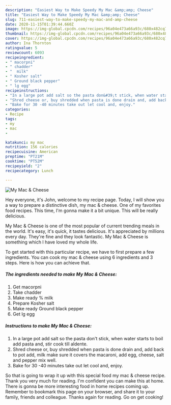 ```yaml
---
description: "Easiest Way to Make Speedy My Mac &amp;amp; Cheese"
title: "Easiest Way to Make Speedy My Mac &amp;amp; Cheese"
slug: 711-easiest-way-to-make-speedy-my-mac-and-amp-cheese
date: 2020-11-15T01:39:44.660Z
image: https://img-global.cpcdn.com/recipes/96a04e473a66a93c/680x482cq70/my-mac-cheese-recipe-main-photo.jpg
thumbnail: https://img-global.cpcdn.com/recipes/96a04e473a66a93c/680x482cq70/my-mac-cheese-recipe-main-photo.jpg
cover: https://img-global.cpcdn.com/recipes/96a04e473a66a93c/680x482cq70/my-mac-cheese-recipe-main-photo.jpg
author: Ina Thornton
ratingvalue: 5
reviewcount: 6093
recipeingredient:
- " macorpni"
- " chadder"
- "  milk"
- " Kosher salt"
- " Ground black pepper"
- " lg egg"
recipeinstructions:
- "In a large pot add salt so the pasta don&#39;t stick, when water starts to boil add pasta and, stir cook till aldente."
- "Shred cheese or, buy shredded when pasta is done drain and, add back to pot add, milk make sure it covers the macaroni, add egg, cheese, salt and pepper mix well."
- "Bake for 30 -40 minutes take out let cool and, enjoy."
categories:
- Recipe
tags:
- my
- mac
- 

katakunci: my mac  
nutrition: 156 calories
recipecuisine: American
preptime: "PT21M"
cooktime: "PT52M"
recipeyield: "2"
recipecategory: Lunch

---
```



![My Mac &amp; Cheese](https://img-global.cpcdn.com/recipes/96a04e473a66a93c/680x482cq70/my-mac-cheese-recipe-main-photo.jpg)

Hey everyone, it's John, welcome to my recipe page. Today, I will show you a way to prepare a distinctive dish, my mac &amp; cheese. One of my favorites food recipes. This time, I'm gonna make it a bit unique. This will be really delicious.

My Mac &amp; Cheese is one of the most popular of current trending meals in the world. It's easy, it's quick, it tastes delicious. It's appreciated by millions every day. They're fine and they look fantastic. My Mac &amp; Cheese is something which I have loved my whole life.




To get started with this particular recipe, we have to first prepare a few ingredients. You can cook my mac &amp; cheese using 6 ingredients and 3 steps. Here is how you can achieve that.

<!--inarticleads1-->

##### The ingredients needed to make My Mac &amp; Cheese:

1. Get  macorpni
1. Take  chadder
1. Make ready  % milk
1. Prepare  Kosher salt
1. Make ready  Ground black pepper
1. Get  lg egg




<!--inarticleads2-->

##### Instructions to make My Mac &amp; Cheese:

1. In a large pot add salt so the pasta don&#39;t stick, when water starts to boil add pasta and, stir cook till aldente.
1. Shred cheese or, buy shredded when pasta is done drain and, add back to pot add, milk make sure it covers the macaroni, add egg, cheese, salt and pepper mix well.
1. Bake for 30 -40 minutes take out let cool and, enjoy.




So that is going to wrap it up with this special food my mac &amp; cheese recipe. Thank you very much for reading. I'm confident you can make this at home. There is gonna be more interesting food in home recipes coming up. Remember to bookmark this page on your browser, and share it to your family, friends and colleague. Thanks again for reading. Go on get cooking!
